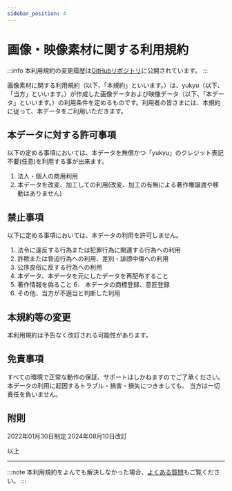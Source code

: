 ```yaml
---
sidebar_position: 4
---
```


# 画像・映像素材に関する利用規約
:::info
本利用規約の変更履歴は[GitHubリポジトリ](https://github.com/yukyu30/yukyu_document/commits/master/docs/term-of-use/image.md)に公開されています。
:::


画像素材に関する利用規約（以下、「本規約」といいます。）は、yukyu（以下、「当方」といいます。）が作成した画像データおよび映像データ（以下、「本データ」といいます。）の利用条件を定めるものです。利用者の皆さまには、本規約に従って、本データをご利用いただきます。

## 本データに対する許可事項
以下の定める事項においては、本データを無償かつ「yukyu」のクレジット表記不要(任意)を利用する事が出来ます。

1. 法人・個人の商用利用
2. 本データを改変、加工しての利用(改変、加工の有無による著作権譲渡や移動はありません)

## 禁止事項
以下に定める事項においては、本データの利用を許可しません。
1. 法令に違反する行為または犯罪行為に関連する行為への利用
2. 詐欺または脅迫行為への利用、差別・誹謗中傷への利用
3. 公序良俗に反する行為への利用
4. 本データ、本データを元にしたデータを再配布すること
5. 著作情報を偽ること
6． 本データの商標登録、意匠登録
7. その他、当方が不適当と判断した利用

## 本規約等の変更
本利用規約は予告なく改訂される可能性があります。

## 免責事項
すべての環境で正常な動作の保証、サポートはしかねますのでご了承ください。
本データの利用に起因するトラブル・損害・損失につきましても、
当方は一切責任を負いません。

## 附則
2022年01月30日制定 
2024年08月10日改訂


以上  
<hr/>

:::note
本利用規約をよんでも解決しなかった場合、[よくある質問](https://yukyu30.github.io/yukyu-document/docs/faq/)もご覧ください。
:::

